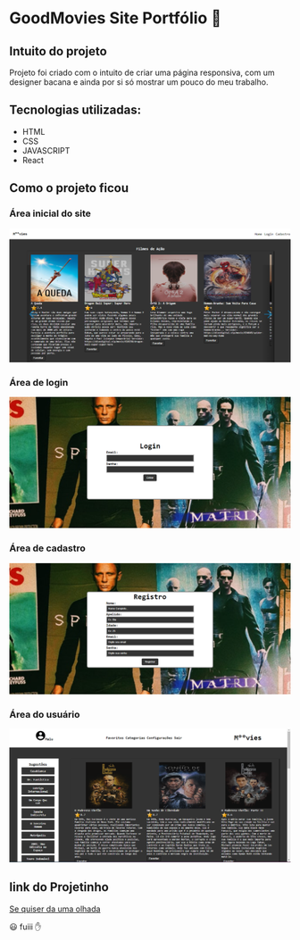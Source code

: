 # GoodMovies Site Portfólio 📰

## Intuito do projeto

Projeto foi criado com o intuito de criar uma página responsiva, com um designer bacana e ainda por si só mostrar um pouco do meu trabalho.

## Tecnologias utilizadas:

   * HTML
   * CSS
   * JAVASCRIPT
   * React
## Como o projeto ficou
### Área inicial do site
![Área inicial do site](https://github.com/aba665/GoodMovies/blob/main/public/Initial.png)
### Área de login
![Área de login](https://github.com/aba665/GoodMovies/blob/main/public/login.png)
### Área de cadastro
![Área de cadastro](https://github.com/aba665/GoodMovies/blob/main/public/Register.png)
### Área do usuário
![Área do Usuário](https://github.com/aba665/GoodMovies/blob/main/public/projeto1.png)
## link do Projetinho 

 [Se quiser da uma olhada](https://goodmovies-frontend.herokuapp.com/)

😃 fuiii ✋ 
